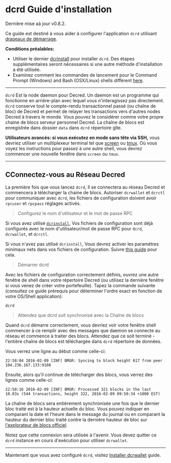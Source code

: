 # **dcrd Guide d'installation**

Dernière mise aà jour v0.8.2.

Ce guide est destiné à vous aider à configurer l'application `dcrd` utilisant [drapeaux de démarrage](/getting-started/startup-basics.md#startup-command-flags). 

**Conditions préalables:**

- Utiliser le dernier [dcrinstall](/getting-started/install-guide.md#dcrinstall) pour installer `dcrd`. Des étapes supplémentaires seront nécessaires si une autre méthode d'installation a été utilisée.
- Examinez comment les commandes de lancement pour le Command Prompt (Windows) and Bash (OSX/Linux) shells diffèrent [here](/getting-started/cli-differences.md).

---

`dcrd` Est la node daemon pour Decred. Un daemon est un programme qui fonctionne en arrière-plan avec lequel vous n'interagissez pas directement. `dcrd` conserve tout le compte-rendu transactionnel passé (ou chaîne de bloc) de Decred et permet de relayer les transactions vers d'autres nodes Decred à travers le monde. Vous pouvez le considérer comme votre propre chaine de blocs serveur personnel Decred. La chaîne de blocs est enregistrée dans dossier `data` dans `dcrd` répertoire gîte.

**Utilisateurs avancés: si vous exécutez en mode sans tête via SSH,** vous devriez utiliser un multiplexeur terminal tel que [screen](http://www.howtogeek.com/howto/ubuntu/keep-your-ssh-session-running-when-you-disconnect/)
ou [tmux](https://tmux.github.io/). Où vous voyez les instructions pour passez à une autre shell, vous devrez commencer une nouvelle fenêtre dans `screen`
ou `tmux`.

---

## **<i class="fa fa-cloud"></i> CConnectez-vous au Réseau Decred**

La première fois que vous lancez `dcrd`, Il se connectera au réseau Decred et commencera à télécharger la chaine de blocs. Autoriser `dcrwallet` et `dcrctl` pour communiquer avec `dcrd`, les fichiers de configuration doivent avoir `rpcuser` et `rpcpass` réglages activés. 

> Configurez le nom d'utilisateur et le mot de passe RPC

Si vous avez utilisé [`dcrinstall`](/getting-started/install-guide.md#dcrinstall), Vos fichiers de configuration sont déjà configurés avec le nom d'utilisateur/mot de passe RPC pour `dcrd`, `dcrwallet`, et `dcrctl`.

Si vous n'avez pas utilisé `dcrinstall`, Vous devrez activer les paramètres minimaux nets dans vos fichiers de configuration. Suivre [this guide](/getting-started/startup-basics.md#minimum-configuration) pour cela. 

> Démarrer dcrd 

Avec les fichiers de configuration correctement définis, ouvrez une autre fenêtre de shell dans votre répertoire Decred (ou utilisez la dernière fenêtre si vous venez de créer votre portefeuille). Tapez la commande suivante (consultez ce guide prérequis pour déterminer l'ordre exact en fonction de votre OS/Shell application):

```no-highlight
dcrd
```

> Attendez que dcrd soit synchronisé avec la Chaîne de blocs

Quand `dcrd` démarre correctement, vous devriez voir votre fenêtre shell commencer à ce remplir avec des messages que daemon se connecte au réseau et commence à traiter des blocs. Attendez que ce soit terminé - l'entière chaîne de blocs est téléchargée dans  `dcrd` répertoire de données.

Vous verrez une ligne au début comme celle-ci:

```no-highlight
22:58:04 2016-02-09 [INF] BMGR: Syncing to block height 617 from peer 104.236.167.133:9108
```

Ensuite, alors qu'il continue de télécharger des blocs, vous verrez des lignes comme celle-ci:

```no-highlight
22:58:16 2016-02-09 [INF] BMGR: Processed 321 blocks in the last 10.03s (544 transactions, height 322, 2016-02-09 09:50:34 +1000 EST)
```

La chaîne de blocs sera entièrement synchronisée une fois que le dernier bloc traité est à la hauteur actuelle du bloc. Vous pouvez indiquer en comparant la date et l'heure dans le message du journal ou en comparant la hauteur du dernier bloc traité contre la dernière hauteur de bloc sur [l'explorateur de blocs officiel](https://mainnet.decred.org/).  

Notez que cette connexion sera utilisée à l'avenir. Vous devez quitter ce `dcrd` instance en cours d'exécution pour utiliser `dcrwallet`.

---

Maintenant que vous avez configuré `dcrd`, visitez [Installer dcrwallet](/getting-started/user-guides/dcrwallet-setup.md) guide.